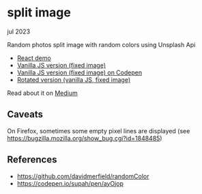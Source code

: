 # split image

jul 2023

Random photos split image with random colors using Unsplash Api

* [React demo](https://massimo-cassandro.github.io/area-test/2023-07-split-image/build/index.html)
* [Vanilla JS version (fixed image)](https://massimo-cassandro.github.io/area-test/2023-07-split-image/vanilla-js-version/index.html)
* [Vanilla JS version (fixed image) on Codepen](https://codepen.io/massimo-cassandro/full/OJaYxLa)
* [Rotated version (vanilla JS, fixed image)](https://massimo-cassandro.github.io/area-test/2023-07-split-image/rotated-version/rotated-and-scaled.html)

Read about it on [Medium](https://medium.com/@massimo.cassandro/a-split-image-effect-in-react-beb2baa3fe5f)


## Caveats
On Firefox, sometimes some empty pixel lines are displayed (see <https://bugzilla.mozilla.org/show_bug.cgi?id=1848485>)


## References

* <https://github.com/davidmerfield/randomColor>
* <https://codepen.io/supah/pen/ayOjop>
